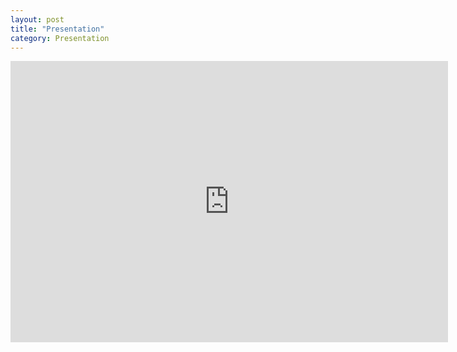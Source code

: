 ```yaml
---
layout: post
title: "Presentation"
category: Presentation
---
```


<iframe id="iframe_container" frameborder="0" webkitallowfullscreen="" mozallowfullscreen="" allowfullscreen="" width="700" height="450" src="https://prezi.com/embed/acybcgdsuy9_/?bgcolor=ffffff&amp;lock_to_path=0&amp;autoplay=0&amp;autohide_ctrls=0&amp;landing_data=bHVZZmNaNDBIWnNjdEVENDRhZDFNZGNIUE43MHdLNWpsdFJLb2ZHanI5dWNEZG5ZZTBYbEp6KzFsQlp2WWg0aFBBPT0&amp;landing_sign=TGGv741CG6VTtrwxmihMZFi_cOdoj2vsva7TPFbXMaY"></iframe>
